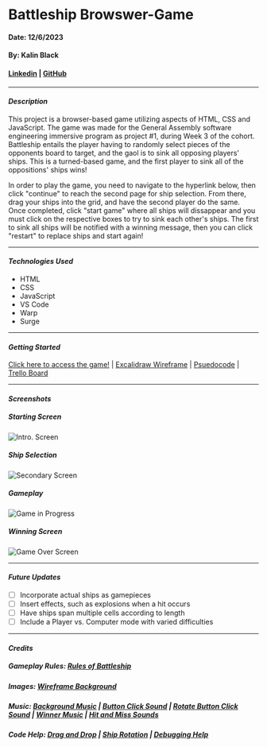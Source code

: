 # Battleship Browswer-Game
#### Date: 12/6/2023
#### By: Kalin Black 
#### [Linkedin](https://www.linkedin.com/in/kalin-black/) | [GitHub](https://github.com/kfblack)
***
#### **_Description_**
This project is a browser-based game utilizing aspects of HTML, CSS and JavaScript. The game was made for the General Assembly software engineering immersive program as project #1, during Week 3 of the cohort. Battleship entails the player having to randomly select pieces of the opponents board to target, and the gaol is to sink all opposing players' ships. This is a turned-based game, and the first player to sink all of the oppositions' ships wins!

In order to play the game, you need to navigate to the hyperlink below, then click "continue" to reach the second page for ship selection. From there, drag your ships into the grid, and have the second player do the same. Once completed, click "start game" where all ships will dissappear and you must click on the respective boxes to try to sink each other's ships. The first to sink all ships will be notified with a winning message, then you can click "restart" to replace ships and start again!
***
#### **_Technologies Used_**
- HTML
- CSS
- JavaScript
- VS Code
- Warp
- Surge
***
#### **_Getting Started_**
[Click here to access the game!](http://www.my-battleship-game.surge.sh) | [Excalidraw Wireframe](https://excalidraw.com/#json=BW8bqyMbvTDCvlW9cOwSf,dQISyJW9DRdwKYYZIDZWSQ) | [Psuedocode](https://docs.google.com/document/d/1KfQWf1qW6ScpNuFh3tbMZSaZ4Tq4hj5joyYAANEl9Ps/edit?usp=sharing) | [Trello Board](https://trello.com/b/PAR61byO/battleship-browser-game)
***
#### **_Screenshots_**

##### Starting Screen 
![Intro. Screen]()

##### Ship Selection
![Secondary Screen]()

##### Gameplay 
![Game in Progress]()

##### Winning Screen 
![Game Over Screen]()

***
#### **_Future Updates_**
- [ ] Incorporate actual ships as gamepieces 
- [ ] Insert effects, such as explosions when a hit occurs
- [ ] Have ships span multiple cells according to length 
- [ ] Include a Player vs. Computer mode with varied difficulties
***
#### **_Credits_**

##### Gameplay Rules: [Rules of Battleship](https://www.hasbro.com/common/instruct/battleship.pdf)
##### Images: [Wireframe Background](https://warontherocks.com/wp-content/uploads/2020/12/6432150-1-1024x654.jpg) 
##### Music: [Background Music](https://mixkit.co/free-stock-music/tag/video-game/?page=2) | [Button Click Sound](https://mixkit.co/free-sound-effects/click/?page=2) | [Rotate Button Click Sound](https://mixkit.co/free-sound-effects/click/) | [Winner Music](https://mixkit.co/free-stock-music/tag/video-game/?page=2) | [Hit and Miss Sounds](https://mixkit.co/free-sound-effects/bomb/) 
##### Code Help: [Drag and Drop](https://www.youtube.com/watch?v=wBnHmV_LBpE&ab_channel=TheCodeCreative) | [Ship Rotation](https://www.youtube.com/watch?v=Ubh_k18sX4E&t=2650s&ab_channel=CodewithAniaKub%C3%B3w) | [Debugging Help](https://openai.com/blog/chatgpt)
